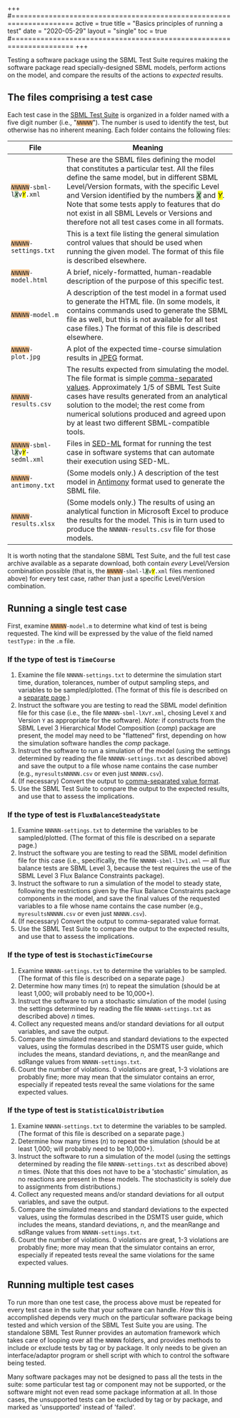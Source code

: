 +++
#=====================================================================
active     = true
title      = "Basics principles of running a test"
date       = "2020-05-29"
layout     = "single"
toc        = true
#=====================================================================
+++

Testing a software package using the SBML Test Suite requires making the software package read specially-designed SBML models, perform actions on the model, and compare the results of the actions to _expected_ results.


The files comprising a test case
--------------------------------

Each test case in the [SBML Test Suite](/software/sbml-test-suite) is organized in a folder named with a five digit number (i.e., "<code style="background-color: #ffcc99"><i>NNNNN</i></code>").  The number is used to identify the test, but otherwise has no inherent meaning.  Each folder contains the following files:

| File                     | Meaning |
|--------------------------|---------|
| <nobr><code><i style="background-color: #ffcc99">NNNNN</i>-sbml-l<i style="background-color: #aaccaa">X</i>v<i style="background-color: yellow">Y</i>.xml</code></nobr>  | These are the SBML files defining the model that constitutes a particular test. All the files define the same model, but in different SBML Level/Version formats, with the specific Level and Version identified by the numbers <i style="background-color: #aaccaa">X</i> and <i style="background-color: yellow">Y</i>.  Note that some tests apply to features that do not exist in all SBML Levels or Versions and therefore not all test cases come in all formats. |
| <nobr><code><i style="background-color: #ffcc99">NNNNN</i>-settings.txt</code></nobr> | This is a text file listing the general simulation control values that should be used when running the given model.  The format of this file is described elsewhere. |
| <nobr><code><i style="background-color: #ffcc99">NNNNN</i>-model.html</code></nobr> | A brief, nicely-formatted, human-readable description of the purpose of this specific test. |
| <nobr><code><i style="background-color: #ffcc99">NNNNN</i>-model.m</code></nobr> | A description of the test model in a format used to generate the HTML file.  (In some models, it contains commands used to generate the SBML  file as well, but this is not available for all test case files.)  The format of this file is described elsewhere. |
| <nobr><code><i style="background-color: #ffcc99">NNNNN</i>-plot.jpg</code></nobr> | A plot of the expected time-course simulation results in [JPEG](http://en.wikipedia.org/wiki/Jpeg) format. |
| <nobr><code><i style="background-color: #ffcc99">NNNNN</i>-results.csv</code></nobr> | The results expected from simulating the model.  The file format is simple [comma-separated values](http://en.wikipedia.org/wiki/Comma-separated_values).  Approximately 1/5 of SBML Test Suite cases have results generated from an analytical solution to the model; the rest come from numerical solutions produced and agreed upon by at least two different SBML-compatible tools. |
| <nobr><code><i style="background-color: #ffcc99">NNNNN</i>-sbml-l<i style="background-color: #aaccaa">X</i>v<i style="background-color: yellow">Y</i>-sedml.xml</code></nobr>  | Files in [SED-ML](http://sed-ml.org/) format for running the test case in software systems that can automate their execution using SED-ML. |
| <nobr><code><i style="background-color: #ffcc99">NNNNN</i>-antimony.txt</code></nobr> |  (Some models only.) A description of the test model in [Antimony](http://antimony.sourceforge.net/) format used to generate the SBML file. |
| <nobr><code><i style="background-color: #ffcc99">NNNNN</i>-results.xlsx</code></nobr> | (Some models only.) The results of using an analytical function in Microsoft Excel to produce the results for the model.  This is in turn used to produce the `NNNNN-results.csv` file for those models. |

It is worth noting that the standalone SBML Test Suite, and the full test case archive available as a separate download, both contain _every_ Level/Version combination possible (that is, the <nobr><code><i style="background-color: #ffcc99">NNNNN</i>-sbml-l<i style="background-color: #aaccaa">X</i>v<i style="background-color: yellow">Y</i>.xml</code></nobr> files mentioned above) for every test case, rather than just a specific Level/Version combination.


Running a single test case
--------------------------

First, examine <code><i style="background-color: #ffcc99">NNNNN</i>-model.m</code> to determine what kind of test is being requested. The kind will be expressed by the value of the field named `testType:` in the `.m` file.

### If the type of test is `TimeCourse`

1. Examine the file `NNNNN-settings.txt` to determine the simulation start time, duration, tolerances, number of output sampling steps, and variables to be sampled/plotted.  (The format of this file is described on a [separate page](../test-case-details).)
2. Instruct the software you are testing to read the SBML model definition file for this case (i.e., the file `NNNNN-sbml-lXvY.xml`, chosing Level `X` and Version `Y` as appropriate for the software).  _Note:_ if constructs from the SBML Level&nbsp;3 Hierarchical Model Composition (_comp_) package are present, the model may need to be "flattened" first, depending on how the simulation software handles the _comp_ package.
3. Instruct the software to run a simulation of the model (using the settings determined by reading the file `NNNNN-settings.txt` as described above) and save the output to a file whose name contains the case number (e.g., `myresultsNNNNN.csv` or even just `NNNNN.csv`).
4. (If necessary) Convert the output to [comma-separated value format](https://en.wikipedia.org/wiki/Comma-separated_values).
5. Use the SBML Test Suite to compare the output to the expected results, and use that to assess the implications.


### If the type of test is `FluxBalanceSteadyState`

1. Examine `NNNNN-settings.txt` to determine the variables to be sampled/plotted.  (The format of this file is described on a separate page.)
2. Instruct the software you are testing to read the SBML model definition file for this case (i.e., specifically, the file `NNNNN-sbml-l3v1.xml` &mdash; all flux balance tests are SBML Level 3, because the test requires the use of the SBML Level&nbsp;3 Flux Balance Constraints package).
3. Instruct the software to run a simulation of the model to steady state, following the restrictions given by the Flux Balance Constraints package components in the model, and save the final values of the requested variables to a file whose name contains the case number (e.g., `myresultsNNNNN.csv` or even just `NNNNN.csv`).
4. (If necessary) Convert the output to comma-separated value format.
5. Use the SBML Test Suite to compare the output to the expected results, and use that to assess the implications.


### If the type of test is `StochasticTimeCourse`

1. Examine `NNNNN-settings.txt` to determine the variables to be sampled.  (The format of this file is described on a separate page.)
2. Determine how many times (_n_) to repeat the simulation (should be at least 1,000; will probably need to be 10,000+).
3. Instruct the software to run a stochastic simulation of the model (using the settings determined by reading the file `NNNNN-settings.txt` as described above) _n_ times.
4. Collect any requested means and/or standard deviations for all output variables, and save the output.
5. Compare the simulated means and standard deviations to the expected values, using the formulas described in the DSMTS user guide, which includes the means, standard deviations, _n_, and the meanRange and sdRange values from `NNNNN-settings.txt`.
6. Count the number of violations.  0 violations are great, 1-3 violations are probably fine; more may mean that the simulator contains an error, especially if repeated tests reveal the same violations for the same expected values.


### If the type of test is `StatisticalDistribution`

1. Examine `NNNNN-settings.txt` to determine the variables to be sampled.  (The format of this file is described on a separate page.)
2. Determine how many times (_n_) to repeat the simulation (should be at least 1,000; will probably need to be 10,000+).
3. Instruct the software to run a simulation of the model (using the settings determined by reading the file `NNNNN-settings.txt` as described above) _n_ times.  (Note that this does not have to be a 'stochastic' simulation, as no reactions are present in these models.  The stochasticity is solely due to assignments from distributions.)
4. Collect any requested means and/or standard deviations for all output variables, and save the output.
5. Compare the simulated means and standard deviations to the expected values, using the formulas described in the DSMTS user guide, which includes the means, standard deviations, _n_, and the meanRange and sdRange values from `NNNNN-settings.txt`.
6. Count the number of violations.  0 violations are great, 1-3 violations are probably fine; more may mean that the simulator contains an error, especially if repeated tests reveal the same violations for the same expected values.


Running multiple test cases
---------------------------

To run more than one test case, the process above must be repeated for every test case in the suite that your software can handle.  _How_ this is accomplished depends very much on the particular software package being tested and which version of the SBML Test Suite you are using.  The standalone SBML Test Runner provides an automation framework which takes care of looping over all the `NNNNN` folders, and provides methods to include or exclude tests by tag or by package.  It only needs to be given an interface/adaptor program or shell script with which to control the software being tested.

Many software packages may not be designed to pass all the tests in the suite:  some particular test tag or component may not be supported, or the software might not even read some package information at all.  In those cases, the unsupported tests can be excluded by tag or by package, and marked as 'unsupported' instead of 'failed'.

<!--
== Gathering the results of many tests for uploading to the Online SBML Test Suite ==

The format of the results accepted by the online system is very simple.  As mentioned above, the result of running each test model must be stored in a comma-separated value file, such that the file name contains the case number (e.g., <code>myresultsNNNNN.csv</code>).  Simply create a zip archive containing all of the output files:

: <code>myresults00001.csv</code>
: <code>myresults00002.csv</code>
: <code>myresults00003.csv</code>
: <code>myresults00004.csv</code>
: &hellip;
: <code>myresultsNNNNN.csv</code>

Gaps are allowed in the files put in the archive (for example, if you chose not to run some tests, or the software cannot simulate some test models). The final number (<code>NNNNN</code>) depends on the number of tests provided in the current release of the SBML Test Suite, as well as the tests you selected to run, and the capabilities of the software you are testing. 

<center style="margin: 1.5em">
{{#icon:Icon-red-right-arrow.jpg}} [http://sbml.org/test-suite/web/uploadresults.jsp After creating the archive, go to Step 3 (uploading the results).]
</center>
-->
